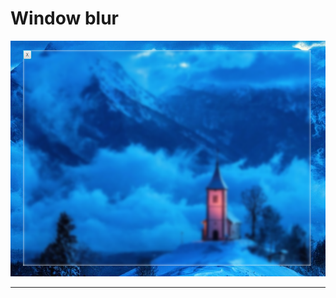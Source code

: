 # Window blur

![](https://github.com/aberdar/window-blur-javafx/blob/main/images/windowblur.png)
___
